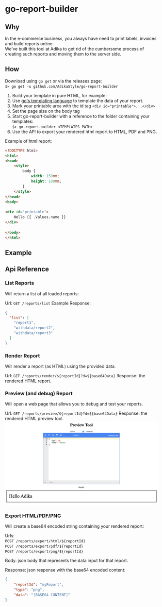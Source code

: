 # go-report-builder

## Why
In the e-commerce business, you always have need to print labels, invoices and build reports online.  
We've built this tool at Adika to get rid of the cumbersome process of creating such reports and moving them
to the server side.
  
## How
Download using `go get` or via the releases page:  
`$> go get -u github.com/AdikaStyle/go-report-builder`
1) Build your template in pure HTML, for example:
2) Use [go's templating language](https://curtisvermeeren.github.io/2017/09/14/Golang-Templates-Cheatsheet) to template the data of your report.
3) Mark your printable area with the id tag `<div id="printable">...</div>`
4) Set the page size on the body tag
5) Start go-report-builder with a reference to the folder containing your templates:   
`$> go-report-builder <TEMPLATES PATH>`
6) Use the API to export your rendered html report to HTML, PDF and PNG. 

Example of html report:
```html
<!DOCTYPE html>
<html>
<head>
	<style>
		body {
			width: 150mm;
			height: 100mm;
		}
	</style>
</head>
<body>

<div id="printable">
	Hello {{ .Values.name }}
</div>

</body>
</html>
```

## Example

## Api Reference

### List Reports
Will return a list of all loaded reports: 

Url: ```GET /reports/list```
Example Response:
```json
{
  "list": [
    "report1",
    "withdata/report2",
    "withdata/report3"
  ]
}
```

### Render Report
Will render a report (as HTML) using the provided data.

Url: `GET /reports/render/${reportId}?d=${base64Data}`
Response: the rendered HTML report.

### Preview (and debug) Report
Will open a web page that allows you to debug and test your reports.

Url: `GET /reports/preview/${reportId}?d=${base64Data}`
Response: the rendered HTML preview tool.
![](docs/preview_tool.png)

### Export HTML/PDF/PNG
Will create a base64 encoded string containing your rendered report:


Urls:   
`POST /reports/export/html/${reportId}`  
`POST /reports/export/pdf/${reportId}`  
`POST /reports/export/png/${reportId}`  

Body: json body that represents the data input for that report.

Response: json response with the base64 encoded content:
```json
{
    "reportId": "myReport",
    "type": "png",
    "data": "[BASE64 CONTENT]"
}
``` 